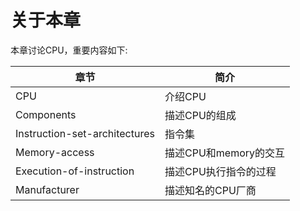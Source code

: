 # 关于本章

本章讨论CPU，重要内容如下:

| 章节                          | 简介                  |
| ----------------------------- | --------------------- |
| CPU                           | 介绍CPU               |
| Components                    | 描述CPU的组成         |
| Instruction-set-architectures | 指令集                |
| Memory-access                 | 描述CPU和memory的交互 |
| Execution-of-instruction      | 描述CPU执行指令的过程 |
| Manufacturer                  | 描述知名的CPU厂商     |

